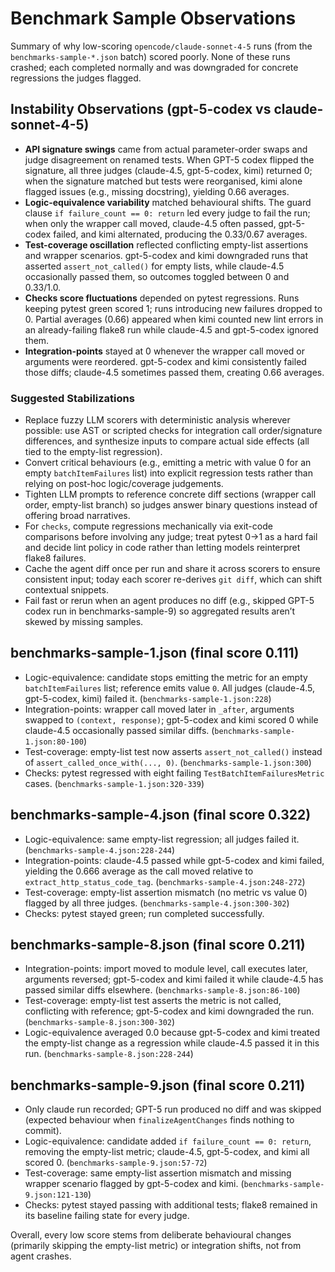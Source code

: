 # Benchmark Sample Observations

Summary of why low-scoring `opencode/claude-sonnet-4-5` runs (from the `benchmarks-sample-*.json` batch) scored poorly. None of these runs crashed; each completed normally and was downgraded for concrete regressions the judges flagged.

## Instability Observations (gpt-5-codex vs claude-sonnet-4-5)
- **API signature swings** came from actual parameter-order swaps and judge disagreement on renamed tests. When GPT-5 codex flipped the signature, all three judges (claude-4.5, gpt-5-codex, kimi) returned 0; when the signature matched but tests were reorganised, kimi alone flagged issues (e.g., missing docstring), yielding 0.66 averages.
- **Logic-equivalence variability** matched behavioural shifts. The guard clause `if failure_count == 0: return` led every judge to fail the run; when only the wrapper call moved, claude-4.5 often passed, gpt-5-codex failed, and kimi alternated, producing the 0.33/0.67 averages.
- **Test-coverage oscillation** reflected conflicting empty-list assertions and wrapper scenarios. gpt-5-codex and kimi downgraded runs that asserted `assert_not_called()` for empty lists, while claude-4.5 occasionally passed them, so outcomes toggled between 0 and 0.33/1.0.
- **Checks score fluctuations** depended on pytest regressions. Runs keeping pytest green scored 1; runs introducing new failures dropped to 0. Partial averages (0.66) appeared when kimi counted new lint errors in an already-failing flake8 run while claude-4.5 and gpt-5-codex ignored them.
- **Integration-points** stayed at 0 whenever the wrapper call moved or arguments were reordered. gpt-5-codex and kimi consistently failed those diffs; claude-4.5 sometimes passed them, creating 0.66 averages.

### Suggested Stabilizations
- Replace fuzzy LLM scorers with deterministic analysis wherever possible: use AST or scripted checks for integration call order/signature differences, and synthesize inputs to compare actual side effects (all tied to the empty-list regression).
- Convert critical behaviours (e.g., emitting a metric with value 0 for an empty `batchItemFailures` list) into explicit regression tests rather than relying on post-hoc logic/coverage judgements.
- Tighten LLM prompts to reference concrete diff sections (wrapper call order, empty-list branch) so judges answer binary questions instead of offering broad narratives.
- For `checks`, compute regressions mechanically via exit-code comparisons before involving any judge; treat pytest 0→1 as a hard fail and decide lint policy in code rather than letting models reinterpret flake8 failures.
- Cache the agent diff once per run and share it across scorers to ensure consistent input; today each scorer re-derives `git diff`, which can shift contextual snippets.
- Fail fast or rerun when an agent produces no diff (e.g., skipped GPT-5 codex run in benchmarks-sample-9) so aggregated results aren’t skewed by missing samples.

## benchmarks-sample-1.json (final score 0.111)
- Logic-equivalence: candidate stops emitting the metric for an empty `batchItemFailures` list; reference emits value `0`. All judges (claude-4.5, gpt-5-codex, kimi) failed it. (`benchmarks-sample-1.json:228`)
- Integration-points: wrapper call moved later in `_after`, arguments swapped to `(context, response)`; gpt-5-codex and kimi scored 0 while claude-4.5 occasionally passed similar diffs. (`benchmarks-sample-1.json:80-100`)
- Test-coverage: empty-list test now asserts `assert_not_called()` instead of `assert_called_once_with(..., 0)`. (`benchmarks-sample-1.json:300`)
- Checks: pytest regressed with eight failing `TestBatchItemFailuresMetric` cases. (`benchmarks-sample-1.json:320-339`)

## benchmarks-sample-4.json (final score 0.322)
- Logic-equivalence: same empty-list regression; all judges failed it. (`benchmarks-sample-4.json:228-244`)
- Integration-points: claude-4.5 passed while gpt-5-codex and kimi failed, yielding the 0.666 average as the call moved relative to `extract_http_status_code_tag`. (`benchmarks-sample-4.json:248-272`)
- Test-coverage: empty-list assertion mismatch (no metric vs value 0) flagged by all three judges. (`benchmarks-sample-4.json:300-302`)
- Checks: pytest stayed green; run completed successfully.

## benchmarks-sample-8.json (final score 0.211)
- Integration-points: import moved to module level, call executes later, arguments reversed; gpt-5-codex and kimi failed it while claude-4.5 has passed similar diffs elsewhere. (`benchmarks-sample-8.json:86-100`)
- Test-coverage: empty-list test asserts the metric is not called, conflicting with reference; gpt-5-codex and kimi downgraded the run. (`benchmarks-sample-8.json:300-302`)
- Logic-equivalence averaged 0.0 because gpt-5-codex and kimi treated the empty-list change as a regression while claude-4.5 passed it in this run. (`benchmarks-sample-8.json:228-244`)

## benchmarks-sample-9.json (final score 0.211)
- Only claude run recorded; GPT-5 run produced no diff and was skipped (expected behaviour when `finalizeAgentChanges` finds nothing to commit).
- Logic-equivalence: candidate added `if failure_count == 0: return`, removing the empty-list metric; claude-4.5, gpt-5-codex, and kimi all scored 0. (`benchmarks-sample-9.json:57-72`)
- Test-coverage: same empty-list assertion mismatch and missing wrapper scenario flagged by gpt-5-codex and kimi. (`benchmarks-sample-9.json:121-130`)
- Checks: pytest stayed passing with additional tests; flake8 remained in its baseline failing state for every judge.

Overall, every low score stems from deliberate behavioural changes (primarily skipping the empty-list metric) or integration shifts, not from agent crashes.
